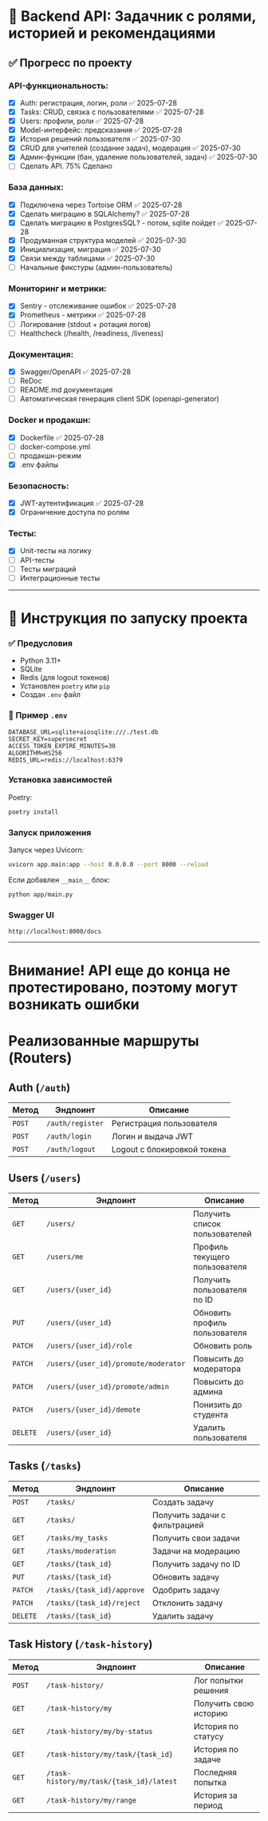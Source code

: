 # 📘 Backend API: Задачник с ролями, историей и рекомендациями

## ✅ Прогресс по проекту

### API-функциональность:
- [x] Auth: регистрация, логин, роли ✅ 2025-07-28
- [x] Tasks: CRUD, связка с пользователями ✅ 2025-07-28
- [x] Users: профили, роли ✅ 2025-07-28
- [x] Model-интерфейс: предсказания ✅ 2025-07-28
- [x] История решений пользователя ✅ 2025-07-30
- [x] CRUD для учителей (создание задач), модерация ✅ 2025-07-30
- [x] Админ-функции (бан, удаление пользователей, задач) ✅ 2025-07-30
- [ ] Сделать API. 75% Сделано

### База данных:
- [x] Подключена через Tortoise ORM ✅ 2025-07-28
- [x] Сделать миграцию в SQLAlchemy? ✅ 2025-07-28
- [x] Сделать миграцию в PostgresSQL? - потом, sqlite пойдет ✅ 2025-07-28
- [x] Продуманная структура моделей ✅ 2025-07-30
- [x] Инициализация, миграция ✅ 2025-07-30
- [x] Связи между таблицами ✅ 2025-07-30
- [ ] Начальные фикстуры (админ-пользователь)

### Мониторинг и метрики:
- [x] Sentry - отслеживание ошибок ✅ 2025-07-28
- [x] Prometheus - метрики ✅ 2025-07-28
- [ ] Логирование (stdout + ротация логов)
- [ ] Healthcheck (/health, /readiness, /liveness)

### Документация:
- [x] Swagger/OpenAPI ✅ 2025-07-28
- [ ] ReDoc
- [ ] README.md документация
- [ ] Автоматическая генерация client SDK (openapi-generator)

### Docker и продакшн:
- [x] Dockerfile ✅ 2025-07-28
- [ ] docker-compose.yml
- [ ] продакшн-режим
- [x] .env файлы

### Безопасность:
- [x] JWT-аутентификация ✅ 2025-07-28
- [x] Ограничение доступа по ролям

### Тесты:
- [x] Unit-тесты на логику
- [ ] API-тесты
- [ ] Тесты миграций
- [ ] Интеграционные тесты

---

# 🚀 Инструкция по запуску проекта

### ✅ Предусловия

- Python 3.11+
- SQLite
- Redis (для logout токенов)
- Установлен `poetry` или `pip`
- Создан `.env` файл

### 📄 Пример `.env`

```env
DATABASE_URL=sqlite+aiosqlite:///./test.db
SECRET_KEY=supersecret
ACCESS_TOKEN_EXPIRE_MINUTES=30
ALGORITHM=HS256
REDIS_URL=redis://localhost:6379
```

### Установка зависимостей

Poetry:
```bash
poetry install
```



### Запуск приложения

Запуск через Uvicorn:
```bash
uvicorn app.main:app --host 0.0.0.0 --port 8000 --reload
```

Если добавлен `__main__` блок:
```bash
python app/main.py
```

### Swagger UI

```
http://localhost:8000/docs
```

---
# Внимание! API еще до конца не протестировано, поэтому могут возникать ошибки
# Реализованные маршруты (Routers)

## Auth (`/auth`)
| Метод | Эндпоинт | Описание |
|-------|----------|----------|
| `POST` | `/auth/register` | Регистрация пользователя |
| `POST` | `/auth/login` | Логин и выдача JWT |
| `POST` | `/auth/logout` | Logout с блокировкой токена |

## Users (`/users`)
| Метод | Эндпоинт | Описание |
|-------|----------|----------|
| `GET` | `/users/` | Получить список пользователей |
| `GET` | `/users/me` | Профиль текущего пользователя |
| `GET` | `/users/{user_id}` | Получить пользователя по ID |
| `PUT` | `/users/{user_id}` | Обновить профиль пользователя |
| `PATCH` | `/users/{user_id}/role` | Обновить роль |
| `PATCH` | `/users/{user_id}/promote/moderator` | Повысить до модератора |
| `PATCH` | `/users/{user_id}/promote/admin` | Повысить до админа |
| `PATCH` | `/users/{user_id}/demote` | Понизить до студента |
| `DELETE` | `/users/{user_id}` | Удалить пользователя |

## Tasks (`/tasks`)
| Метод | Эндпоинт | Описание |
|-------|----------|----------|
| `POST` | `/tasks/` | Создать задачу |
| `GET` | `/tasks/` | Получить задачи с фильтрацией |
| `GET` | `/tasks/my_tasks` | Получить свои задачи |
| `GET` | `/tasks/moderation` | Задачи на модерацию |
| `GET` | `/tasks/{task_id}` | Получить задачу по ID |
| `PUT` | `/tasks/{task_id}` | Обновить задачу |
| `PATCH` | `/tasks/{task_id}/approve` | Одобрить задачу |
| `PATCH` | `/tasks/{task_id}/reject` | Отклонить задачу |
| `DELETE` | `/tasks/{task_id}` | Удалить задачу |

## Task History (`/task-history`)
| Метод | Эндпоинт | Описание |
|-------|----------|----------|
| `POST` | `/task-history/` | Лог попытки решения |
| `GET` | `/task-history/my` | Получить свою историю |
| `GET` | `/task-history/my/by-status` | История по статусу |
| `GET` | `/task-history/my/task/{task_id}` | История по задаче |
| `GET` | `/task-history/my/task/{task_id}/latest` | Последняя попытка |
| `GET` | `/task-history/my/range` | История за период |
